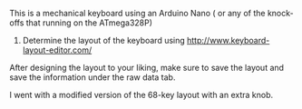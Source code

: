 This is a mechanical keyboard using an Arduino Nano ( or any of the knock-offs that running on the ATmega328P)

1) Determine the layout of the keyboard using http://www.keyboard-layout-editor.com/

After designing the layout to your liking, make sure to save the layout and save the information under the raw data tab. 

I went with a modified version of the 68-key layout with an extra knob. 



